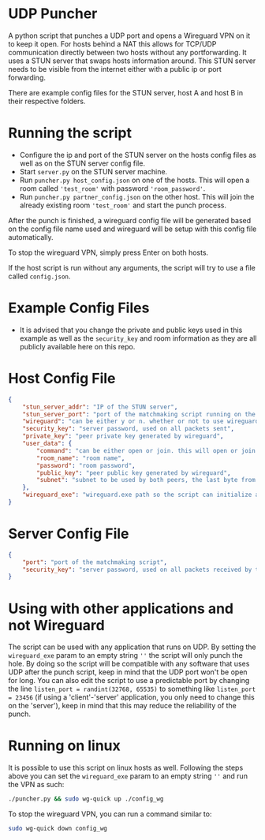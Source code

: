 # UDP Puncher
A python script that punches a UDP port and opens a Wireguard VPN on it to keep it open. For hosts behind a NAT this allows for TCP/UDP communication directly between two hosts without any portforwarding. It uses a STUN server that swaps hosts information around. This STUN server needs to be visible from the internet either with a public ip or port forwarding.

There are example config files for the STUN server, host A and host B in their respective folders.

# Running the script
- Configure the ip and port of the STUN server on the hosts config files as well as on the STUN server config file.
- Start `server.py` on the STUN server machine.
- Run `puncher.py host_config.json` on one of the hosts. This will open a room called `'test_room'` with password `'room_password'`.
- Run `puncher.py partner_config.json` on the other host. This will join the already existing room `'test_room'` and start the punch process.

After the punch is finished, a wireguard config file will be generated based on the config file name used and wireguard will be setup with this config file automatically.

To stop the wireguard VPN, simply press Enter on both hosts.

If the host script is run without any arguments, the script will try to use a file called `config.json`.

# Example Config Files
- It is advised that you change the private and public keys used in this example as well as the `security_key` and room information as they are all publicly available here on this repo.

# Host Config File
```json
{
	"stun_server_addr": "IP of the STUN server",
	"stun_server_port": "port of the matchmaking script running on the STUN server",
	"wireguard": "can be either y or n. whether or not to use wireguard. this will enable using `private_key`, `public_key`, `subnet` and `wireguard_exe`",
	"security_key": "server password, used on all packets sent",
	"private_key": "peer private key generated by wireguard",
	"user_data": {
		"command": "can be either open or join. this will open or join a room in the matchmaking server",
		"room_name": "room name",
		"password": "room password",
		"public_key": "peer public key generated by wireguard",
		"subnet": "subnet to be used by both peers, the last byte from the ip should be an @ which will be replaced by either 1 or 2 for each peer eg: 10.100.100.@/24"
	},
	"wireguard_exe": "wireguard.exe path so the script can initialize and finalize the VPN",
}
```

# Server Config File
```json
{
    "port": "port of the matchmaking script",
    "security_key": "server password, used on all packets received by the hosts"
}
```

# Using with other applications and not Wireguard
The script can be used with any application that runs on UDP. By setting the `wireguard_exe` param to an empty string `''` the script will only punch the hole. By doing so the script will be compatible with any software that uses UDP after the punch script, keep in mind that the UDP port won't be open for long. You can also edit the script to use a predictable port by changing the line `listen_port = randint(32768, 65535)` to something like `listen_port = 23456` (if using a 'client'-'server' application, you only need to change this on the 'server'), keep in mind that this may reduce the reliability of the punch.

# Running on linux
It is possible to use this script on linux hosts as well. Following the steps above you can set the `wireguard_exe` param to an empty string `''` and run the VPN as such:
```bash
./puncher.py && sudo wg-quick up ./config_wg
```
To stop the wireguard VPN, you can run a command similar to:
```bash
sudo wg-quick down config_wg
```
